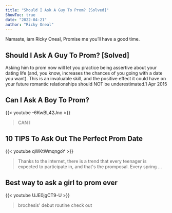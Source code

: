 ```yaml
---
title: "Should I Ask A Guy To Prom? [Solved]"
ShowToc: true 
date: "2022-04-21"
author: "Ricky Oneal" 
---
```


Namaste, iam Ricky Oneal, Promise me you’ll have a good time.
## Should I Ask A Guy To Prom? [Solved]
Asking him to prom now will let you practice being assertive about your dating life (and, you know, increases the chances of you going with a date you want). This is an invaluable skill, and the positive effect it could have on your future romantic relationships should NOT be underestimated.1 Apr 2015

## Can I Ask A Boy To Prom?
{{< youtube -6KwBL42Jno >}}
>CAN I 

## 10 TIPS To Ask Out The Perfect Prom Date
{{< youtube qWKtWmqngoY >}}
>Thanks to the internet, there is a trend that every teenager is expected to participate in, and that's the promposal. Every spring ...

## Best way to ask a girl to prom ever
{{< youtube UJE0jgCT9-U >}}
>brochesis' debut routine check out 

